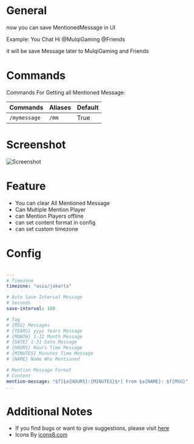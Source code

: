 # General

now you can save MentionedMessage in UI

Example: You Chat Hi @MulqiGaming @Friends

it will be save Message later to MulqiGaming and Friends

# Commands

Commands For Getting all Mentioned Message:

Commands | Aliases | Default
--- | --- | ---
`/mymessage` | `/mm` | True

# Screenshot

![Screenshot](https://github.com/XanderID/MentionedMessage/blob/6db7af686c18e22c79832e974167c1c430c6a88e/Screenshot.png)

# Feature
- You can clear All Mentioned Message
- Can Multiple Mention Player
- can Mention Players offline
- can set content format in config
- can set custom timezone

# Config

``` YAML

---
# Timezone
timezone: "asia/jakarta"

# Auto Save Interval Message
# Seconds
save-interval: 180

# Tag
# {MSG} Messages
# {YEARS} yyyy Years Message
# {MONTH} 1-12 Month Message
# {DATE} 1-31 Date Message
# {HOURS} Hours Time Message
# {MINUTES} Minutes Time Message
# {NAME} Name Who Mentioned

# Mention Message Format
# Content
mention-message: "§f[§a{HOURS}:{MINUTES}§r] From §a{NAME}: §f{MSG}"
...
```

# Additional Notes

- If you find bugs or want to give suggestions, please visit [here](https://github.com/XanderID/MentionedMessage/issues)
- Icons By [icons8.com](https://icons8.com)
